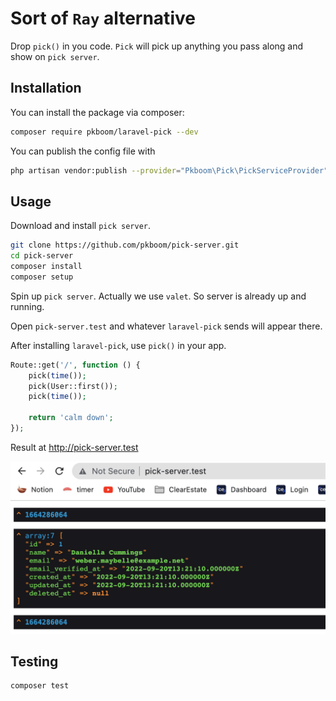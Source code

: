 # Sort of `Ray` alternative

Drop `pick()` in you code. `Pick` will pick up anything you pass along and show on `pick server`.

## Installation

You can install the package via composer:

```bash
composer require pkboom/laravel-pick --dev
```

You can publish the config file with

```bash
php artisan vendor:publish --provider="Pkboom\Pick\PickServiceProvider" --tag="pick"
```

## Usage

Download and install `pick server`.

```sh
git clone https://github.com/pkboom/pick-server.git
cd pick-server
composer install
composer setup
```

Spin up `pick server`. Actually we use `valet`. So server is already up and running.

Open `pick-server.test` and whatever `laravel-pick` sends will appear there.

After installing `laravel-pick`, use `pick()` in your app.

```php
Route::get('/', function () {
    pick(time());
    pick(User::first());
    pick(time());

    return 'calm down';
});
```

Result at http://pick-server.test

<img src="image2.png" />

## Testing

```bash
composer test
```
